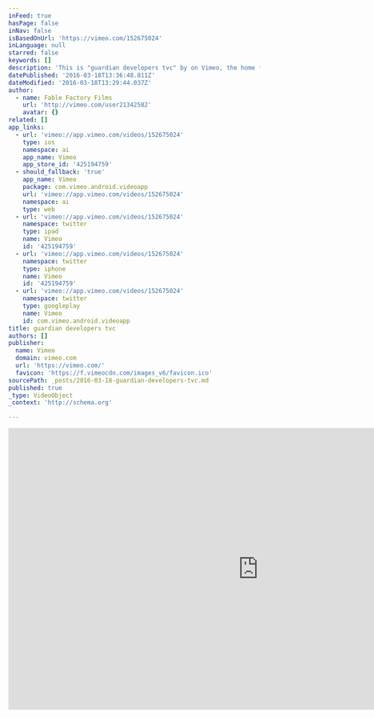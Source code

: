 ```yaml
---
inFeed: true
hasPage: false
inNav: false
isBasedOnUrl: 'https://vimeo.com/152675024'
inLanguage: null
starred: false
keywords: []
description: 'This is "guardian developers tvc" by on Vimeo, the home for high quality videos and the people who love them.'
datePublished: '2016-03-18T13:36:48.811Z'
dateModified: '2016-03-18T13:29:44.037Z'
author:
  - name: Fable Factory Films
    url: 'http://vimeo.com/user21342582'
    avatar: {}
related: []
app_links:
  - url: 'vimeo://app.vimeo.com/videos/152675024'
    type: ios
    namespace: ai
    app_name: Vimeo
    app_store_id: '425194759'
  - should_fallback: 'true'
    app_name: Vimeo
    package: com.vimeo.android.videoapp
    url: 'vimeo://app.vimeo.com/videos/152675024'
    namespace: ai
    type: web
  - url: 'vimeo://app.vimeo.com/videos/152675024'
    namespace: twitter
    type: ipad
    name: Vimeo
    id: '425194759'
  - url: 'vimeo://app.vimeo.com/videos/152675024'
    namespace: twitter
    type: iphone
    name: Vimeo
    id: '425194759'
  - url: 'vimeo://app.vimeo.com/videos/152675024'
    namespace: twitter
    type: googleplay
    name: Vimeo
    id: com.vimeo.android.videoapp
title: guardian developers tvc
authors: []
publisher:
  name: Vimeo
  domain: vimeo.com
  url: 'https://vimeo.com/'
  favicon: 'https://f.vimeocdn.com/images_v6/favicon.ico'
sourcePath: _posts/2016-03-18-guardian-developers-tvc.md
published: true
_type: VideoObject
_context: 'http://schema.org'

---
```

<iframe src="https://cdn.embedly.com/widgets/media.html?src=https%3A%2F%2Fplayer.vimeo.com%2Fvideo%2F152675024&amp;url=https%3A%2F%2Fvimeo.com%2F152675024&amp;image=http%3A%2F%2Fi.vimeocdn.com%2Fvideo%2F552733712_1280.jpg&amp;key=b7d04c9b404c499eba89ee7072e1c4f7&amp;type=text%2Fhtml&amp;schema=vimeo" width="1000" height="563" scrolling="no" frameborder="0" allowfullscreen="allowfullscreen" style=""></iframe>